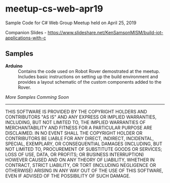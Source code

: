 # meetup-cs-web-apr19
Sample Code for C# Web Group Meetup held on April 25, 2019

Companion Slides - https://www.slideshare.net/KenSamsonMISM/build-iot-applications-with-c

## Samples

<dl>
  <dt><b>Arduino</b></dt>
  <dd>Contains the code used on Robot Rover demostrated at the meetup.  Includes basic instructions on setting up the build environment and provides a layout schematic of the custom components added to the Rover.</dd>
</dl>

*More Samples Comming Soon*

---
THIS SOFTWARE IS PROVIDED BY THE COPYRIGHT HOLDERS AND CONTRIBUTORS "AS IS" AND ANY EXPRESS OR IMPLIED WARRANTIES, INCLUDING, BUT NOT LIMITED TO, THE IMPLIED WARRANTIES OF MERCHANTABILITY AND FITNESS FOR A PARTICULAR PURPOSE ARE DISCLAIMED. IN NO EVENT SHALL THE COPYRIGHT HOLDER OR CONTRIBUTORS BE LIABLE FOR ANY DIRECT, INDIRECT, INCIDENTAL, SPECIAL, EXEMPLARY, OR CONSEQUENTIAL DAMAGES (INCLUDING, BUT NOT LIMITED TO, PROCUREMENT OF SUBSTITUTE GOODS OR SERVICES; LOSS OF USE, DATA, OR PROFITS; OR BUSINESS INTERRUPTION) HOWEVER CAUSED AND ON ANY THEORY OF LIABILITY, WHETHER IN CONTRACT, STRICT LIABILITY, OR TORT (INCLUDING NEGLIGENCE OR OTHERWISE) ARISING IN ANY WAY OUT OF THE USE OF THIS SOFTWARE, EVEN IF ADVISED OF THE POSSIBILITY OF SUCH DAMAGE.
